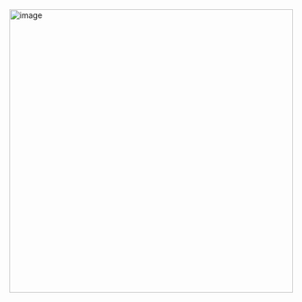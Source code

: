 <img width="503" alt="image" src="https://github.com/user-attachments/assets/1156dc9d-1a50-42e6-a8f9-b1ef38845ad1">

